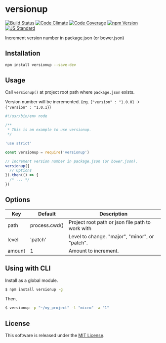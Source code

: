 versionup
==========

<!---
This file is generated by ape-tmpl. Do not update manually.
--->

<!-- Badge Start -->
<a name="badges"></a>

[![Build Status][bd_travis_shield_url]][bd_travis_url]
[![Code Climate][bd_codeclimate_shield_url]][bd_codeclimate_url]
[![Code Coverage][bd_codeclimate_coverage_shield_url]][bd_codeclimate_url]
[![npm Version][bd_npm_shield_url]][bd_npm_url]
[![JS Standard][bd_standard_shield_url]][bd_standard_url]

[bd_repo_url]: https://github.com/okunishinishi/node-versionup
[bd_travis_url]: http://travis-ci.org/okunishinishi/node-versionup
[bd_travis_shield_url]: http://img.shields.io/travis/okunishinishi/node-versionup.svg?style=flat
[bd_license_url]: https://github.com/okunishinishi/node-versionup/blob/master/LICENSE
[bd_codeclimate_url]: http://codeclimate.com/github/okunishinishi/node-versionup
[bd_codeclimate_shield_url]: http://img.shields.io/codeclimate/github/okunishinishi/node-versionup.svg?style=flat
[bd_codeclimate_coverage_shield_url]: http://img.shields.io/codeclimate/coverage/github/okunishinishi/node-versionup.svg?style=flat
[bd_gemnasium_url]: https://gemnasium.com/okunishinishi/node-versionup
[bd_gemnasium_shield_url]: https://gemnasium.com/okunishinishi/node-versionup.svg
[bd_npm_url]: http://www.npmjs.org/package/versionup
[bd_npm_shield_url]: http://img.shields.io/npm/v/versionup.svg?style=flat
[bd_standard_url]: http://standardjs.com/
[bd_standard_shield_url]: https://img.shields.io/badge/code%20style-standard-brightgreen.svg

<!-- Badge End -->


<!-- Description Start -->
<a name="description"></a>

Increment version number in package.json (or bower.json)

<!-- Description End -->




<!-- Sections Start -->
<a name="sections"></a>

<!-- Section from "doc/guides/01.Installation.md.hbs" Start -->

<a name="section-doc-guides-01-installation-md"></a>
Installation
-----

```bash
npm install versionup --save-dev
```


<!-- Section from "doc/guides/01.Installation.md.hbs" End -->

<!-- Section from "doc/guides/02.Usage.md.hbs" Start -->

<a name="section-doc-guides-02-usage-md"></a>
Usage
----

Call `versionup()` at project root path where `package.json` exists.

Version number will be incremented. (eg. `{"version" : "1.0.0}` -> `{"version" : "1.0.1}`)

```javascript
#!/usr/bin/env node

/**
 * This is an example to use versionup.
 */

'use strict'

const versionup = require('versionup')

// Increment version number in package.json (or bower.json).
versionup({
  // Options
}).then(() => {
  /* ... */
})

````


<!-- Section from "doc/guides/02.Usage.md.hbs" End -->

<!-- Section from "doc/guides/03.Options.md.hbs" Start -->

<a name="section-doc-guides-03-options-md"></a>
Options
---------

| Key | Default | Description |
| --- | --- | --- |
| path | process.cwd() | Project root path or json file path to work with |
| level | 'patch' | Level to change. "major", "minor", or "patch". |
| amount | 1 | Amount to increment. |


<!-- Section from "doc/guides/03.Options.md.hbs" End -->

<!-- Section from "doc/guides/04.CLI.md.hbs" Start -->

<a name="section-doc-guides-04-c-l-i-md"></a>
Using with CLI
---------

Install as a global module.

```bash
$ npm install versionup -g
```

Then,

```bash
$ versionup -p "~/my_project" -l "micro" -a "1"
```



<!-- Section from "doc/guides/04.CLI.md.hbs" End -->


<!-- Sections Start -->


<!-- LICENSE Start -->
<a name="license"></a>

License
-------
This software is released under the [MIT License](https://github.com/okunishinishi/node-versionup/blob/master/LICENSE).

<!-- LICENSE End -->


